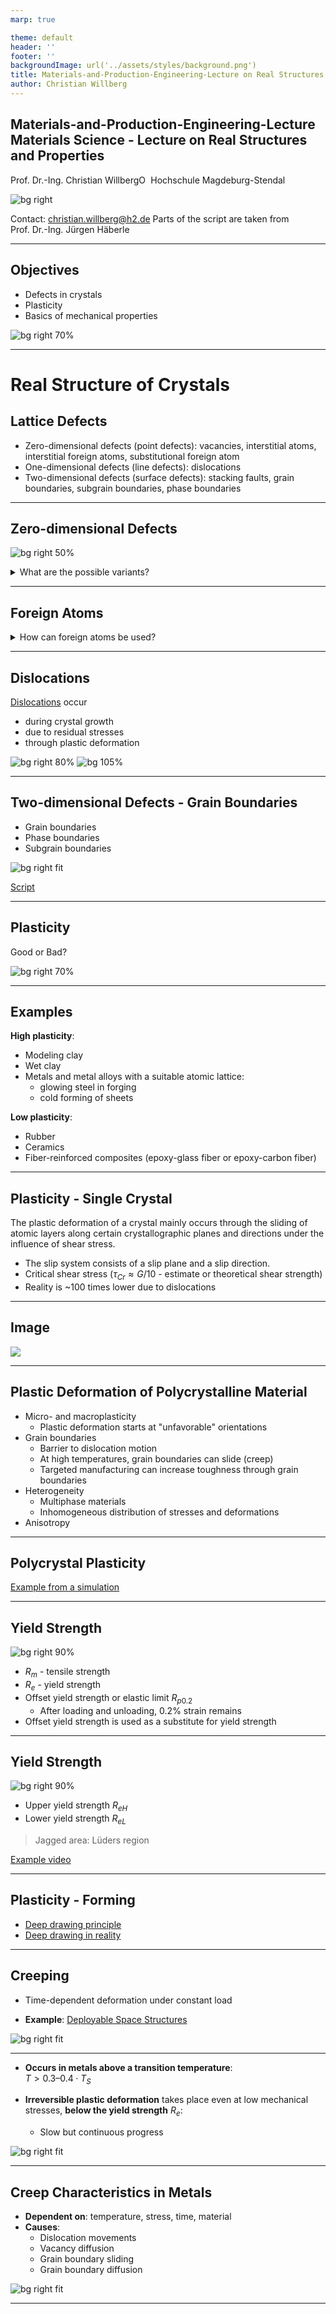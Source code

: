 ```yaml
---
marp: true

theme: default
header: ''
footer: ''
backgroundImage: url('../assets/styles/background.png')
title: Materials-and-Production-Engineering-Lecture on Real Structures and Properties
author: Christian Willberg
---
```




<script type="module">
  import mermaid from 'https://cdn.jsdelivr.net/npm/mermaid@10/dist/mermaid.esm.min.mjs';
  mermaid.initialize({ startOnLoad: true });
</script>

<style>
.container{
  display: flex;
  }
.col{
  flex: 1;
  }
</style>

<style scoped>
.column
.column-container {
    display: flex;
    flex-direction: row;
}

.column {
    flex: 1;
    padding: 0 20px; /* Positioning of the columns */
}

.centered-image {
    display: block;
    margin: 0 auto;
}
</style>

<style>
footer {
    font-size: 14px; /* Change footer font size */
    color: #888; /* Change footer color */
    text-align: right; /* Change footer alignment */
}
</style>


## Materials-and-Production-Engineering-Lecture Materials Science - Lecture on Real Structures and Properties
Prof. Dr.-Ing. Christian Willberg<a href="https://orcid.org/0000-0003-2433-9183"><img src="../assets/styles/ORCIDiD_iconvector.png" alt="ORCID Symbol" style="height:15px;width:auto;vertical-align: top;background-color:transparent;"></a>
Hochschule Magdeburg-Stendal

![bg right](https://upload.wikimedia.org/wikipedia/commons/d/d7/Gold-crystals.jpg)

Contact: christian.willberg@h2.de
Parts of the script are taken from \
Prof. Dr.-Ing. Jürgen Häberle

---

## Objectives
- Defects in crystals
- Plasticity
- Basics of mechanical properties

![bg right 70%](stream_wst_02.png)

---

<!--paginate: true-->

# Real Structure of Crystals
## Lattice Defects

- Zero-dimensional defects (point defects): vacancies, interstitial atoms, interstitial foreign atoms, substitutional foreign atom
- One-dimensional defects (line defects): dislocations
- Two-dimensional defects (surface defects): stacking faults, grain boundaries, subgrain boundaries, phase boundaries

---

## Zero-dimensional Defects

![bg right 50%](../assets/Figures/ideales_gitter.png)

<details>
<summary>What are the possible variants?</summary>
<div>

- Interstitial atoms
- Vacancies
- Frenkel type (occurrence of the same number of interstitial atoms and vacancies)
- Substitutional foreign atom
- Interstitial foreign atom 
</div>
</details>

---

## Foreign Atoms

<details>
<summary>How can foreign atoms be used?</summary>
<div>

- [Doping](https://en.wikipedia.org/wiki/Doping_(semiconductor)) in semiconductors
    - targeted manipulation of electrical conductivity by introducing additional atoms
- Interstitial and substitutional foreign atom
    - increase in strength through natural "crack stopping" or locally easier dislocation and reduction of local stresses
</div>
</details>

---

## Dislocations

[Dislocations](https://en.wikipedia.org/wiki/Dislocation_(materials_science)) occur
- during crystal growth
- due to residual stresses
- through plastic deformation

![bg right 80%](../assets/Figures/versetzung.png)
![bg 105%](https://upload.wikimedia.org/wikipedia/commons/7/77/Versetzung_im_2D-Kristall.svg)

---

## Two-dimensional Defects - Grain Boundaries
- Grain boundaries
- Phase boundaries
- Subgrain boundaries

![bg right fit](https://www.struers.com/-/media/Struers-media-library/Knowledge/Materials/Grain-structures/FIg-0A-974x732-px.jpg?lm=20191009T054854Z&h=732&w=974&hash=4504C0AA9A9B6DEB6BDF91CC93EDF46ED9AADF75)

[Script](https://cwillberg.github.io/Werkstofftechnik/dev/Skript/svw/gitterbaudefekte/)

---

## Plasticity

Good or Bad?

![bg right 70%](../assets/Figures/fragezeichen.png)

---

## Examples

**High plasticity**:

- Modeling clay
- Wet clay
- Metals and metal alloys with a suitable atomic lattice:
  - glowing steel in forging
  - cold forming of sheets 

**Low plasticity**:
  - Rubber
  - Ceramics
  - Fiber-reinforced composites (epoxy-glass fiber or epoxy-carbon fiber)

---

## Plasticity - Single Crystal

The plastic deformation of a crystal mainly occurs through the sliding of atomic layers along certain crystallographic planes and directions under the influence of shear stress.

- The slip system consists of a slip plane and a slip direction.
- Critical shear stress ($\tau_{Cr}\approx G/10$ - estimate or theoretical shear strength)
- Reality is ~100 times lower due to dislocations

---

## Image

![](../assets/Figures/Beispiel_plast.bmp)

---

## Plastic Deformation of Polycrystalline Material

- Micro- and macroplasticity
  - Plastic deformation starts at "unfavorable" orientations
- Grain boundaries
  - Barrier to dislocation motion
  - At high temperatures, grain boundaries can slide (creep)
  - Targeted manufacturing can increase toughness through grain boundaries
- Heterogeneity
  - Multiphase materials
  - Inhomogeneous distribution of stresses and deformations
- Anisotropy

---

## Polycrystal Plasticity
[Example from a simulation](https://www.youtube.com/watch?v=mWanREXKLO4)

---

## Yield Strength

![bg right 90%](https://upload.wikimedia.org/wikipedia/commons/6/64/Spgs-Dehnungs-Kurve_Dehngrenze.svg)

- $R_m$ - tensile strength
- $R_e$ - yield strength
- Offset yield strength or elastic limit $R_{p0.2}$
  - After loading and unloading, 0.2% strain remains
- Offset yield strength is used as a substitute for yield strength

---

## Yield Strength

![bg right 90%](https://upload.wikimedia.org/wikipedia/commons/6/6e/Spgs-Dehnungs-Kurve_Streckgrenze.svg)

- Upper yield strength $R_{eH}$
- Lower yield strength $R_{eL}$
>Jagged area: Lüders region

[Example video](https://youtu.be/E80yUNniESU?si=pqGRAWamxFQedWqw&t=95)

---

## Plasticity - Forming
- [Deep drawing principle](https://www.youtube.com/watch?v=Zbfld_851z0)
- [Deep drawing in reality](https://www.youtube.com/watch?v=rHfepOqPVHI)

---

## Creeping

- Time-dependent deformation under constant load

- **Example**: [Deployable Space Structures](https://youtu.be/vMMc7-VUUtM?si=5uYx40b4eWGl7j0G&t=77)

![bg right fit](https://leichtbau.dlr.de/wp-content/uploads/2022/03/boom_blank_be.png)

---

- **Occurs in metals above a transition temperature**:  
  $T > 0.3–0.4 \cdot T_S$
  
- **Irreversible plastic deformation** takes place even at low mechanical stresses, **below the yield strength** $R_e$:
  - Slow but continuous progress

![bg right fit](https://upload.wikimedia.org/wikipedia/commons/4/4d/3StageCreep.svg)

---

## Creep Characteristics in Metals

- **Dependent on**: temperature, stress, time, material
- **Causes**: 
  - Dislocation movements
  - Vacancy diffusion
  - Grain boundary sliding
  - Grain boundary diffusion

![bg right fit](https://upload.wikimedia.org/wikipedia/commons/4/4d/3StageCreep.svg)

---

